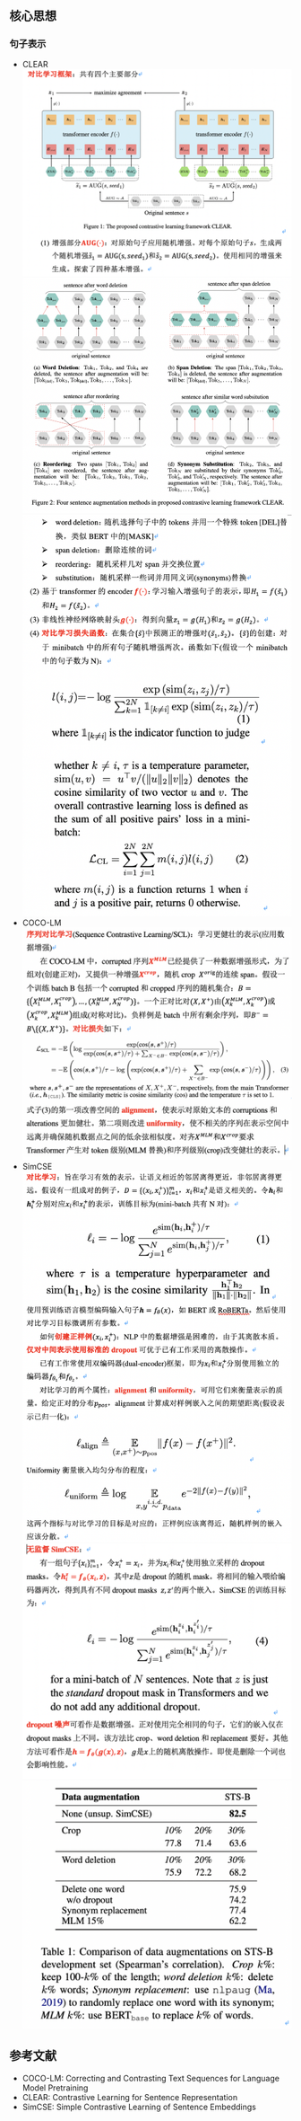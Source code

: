 ## 核心思想
### 句子表示
- CLEAR
![CLEAR_1](images/CLEAR_1.jpg)
![CLEAR_2](images/CLEAR_2.jpg)
![CLEAR_3](images/CLEAR_3.jpg)
- COCO-LM
![COCO-LM](images/COCO-LM.jpg)
- SimCSE
![SimCSE_1](images/SimCSE_1.jpg)
![SimCSE_2](images/SimCSE_2.jpg)
![SimCSE_3](images/SimCSE_3.jpg)


## 参考文献
- COCO-LM: Correcting and Contrasting Text Sequences for Language Model Pretraining
- CLEAR: Contrastive Learning for Sentence Representation
- SimCSE: Simple Contrastive Learning of Sentence Embeddings